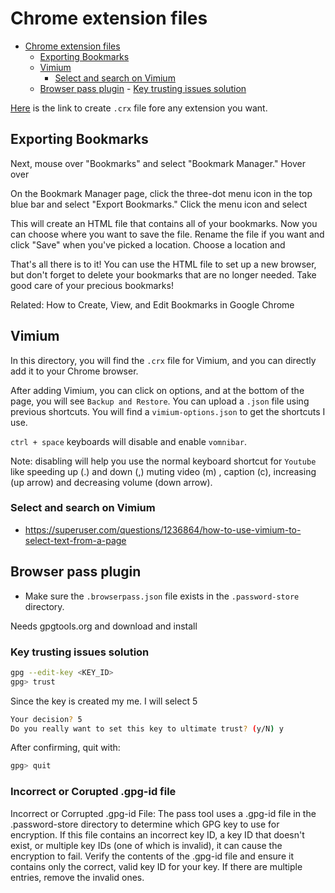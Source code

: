 # Chrome extension files

<!--toc:start-->

- [Chrome extension files](#chrome-extension-files)
  - [Exporting Bookmarks](#exporting-bookmarks)
  - [Vimium](#vimium)
    - [Select and search on Vimium](#select-and-search-on-vimium)
  - [Browser pass plugin](#browser-pass-plugin) - [Key trusting issues solution](#key-trusting-issues-solution)
  <!--toc:end-->

[Here](https://crxextractor.com/) is the link to create `.crx` file fore any extension you want.

## Exporting Bookmarks

Next, mouse over "Bookmarks" and select "Bookmark Manager."
Hover over

On the Bookmark Manager page, click the three-dot menu icon in the top blue bar and select "Export Bookmarks."
Click the menu icon and select

This will create an HTML file that contains all of your bookmarks. Now you can choose where you want to save the file. Rename the file if you want
and click "Save" when you've picked a location.
Choose a location and

That's all there is to it! You can use the HTML file to set up a new browser, but don't forget to delete your bookmarks that are no longer needed.
Take good care of your precious bookmarks!

Related: How to Create, View, and Edit Bookmarks in Google Chrome

## Vimium

In this directory, you will find the `.crx` file for Vimium, and you can directly add it to your Chrome browser.

After adding Vimium, you can click on options, and at the bottom of the page, you will see `Backup and Restore`. You can upload a `.json` file using previous shortcuts. You will find a `vimium-options.json` to get the shortcuts I use.

`ctrl + space` keyboards will disable and enable `vomnibar`.

Note: disabling will help you use the normal keyboard shortcut for `Youtube` like speeding up (.) and down (,) muting video (m) , caption (c), increasing (up arrow) and decreasing volume (down arrow).

### Select and search on Vimium

- https://superuser.com/questions/1236864/how-to-use-vimium-to-select-text-from-a-page

## Browser pass plugin

- Make sure the `.browserpass.json` file exists in the `.password-store` directory.

Needs gpgtools.org and download and install

### Key trusting issues solution

```bash
gpg --edit-key <KEY_ID>
gpg> trust
```

Since the key is created my me. I will select 5

```bash
Your decision? 5
Do you really want to set this key to ultimate trust? (y/N) y
```

After confirming, quit with:

```bash
gpg> quit
```

### Incorrect or Corupted .gpg-id file

Incorrect or Corrupted .gpg-id File: The pass tool uses a .gpg-id file in the .password-store directory to determine which GPG key to use for encryption. If this file contains an incorrect key ID, a key ID that doesn't exist, or multiple key IDs (one of which is invalid), it can cause the encryption to fail. Verify the contents of the .gpg-id file and ensure it contains only the correct, valid key ID for your key.
If there are multiple entries, remove the invalid ones.
